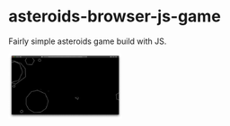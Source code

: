# asteroids-browser-js-game

Fairly simple asteroids game build with JS.

<img src="screen.png" width="40%">
